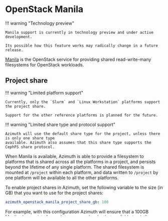 # OpenStack Manila

!!! warning  "Technology preview"

    Manila support is currently in technology preview and under active development.

    Its possible how this feature works may radically change in a future release.

[Manila](https://docs.openstack.org/manila/latest/) is the OpenStack service for providing shared
read-write-many filesystems for OpenStack workloads.

## Project share

!!! warning  "Limited platform support"

    Currently, only the `Slurm` and `Linux Workstation` platforms support the project share.

    Support for the other reference platforms is planned for the future.

!!! warning  "Limited share type and protocol support"

    Azimuth will use the default share type for the project, unless there is only one share type
    available. Azimuth also assumes that this share type supports the CephFS share protocol.

When Manila is available, Azimuth is able to provide a filesystem to platforms that is shared
across all the platforms in a project, and persists beyond the lifetime of any single platform.
The shared filesystem is mounted at `/project` within each platform, and data written to `/project`
by one platform will be available to all the other platforms.

To enable project shares in Azimuth, set the following variable to the size (in GB) that you want
to use for the project shares:

```yaml  title="environments/my-site/inventory/group_vars/all/variables.yml"
azimuth_openstack_manila_project_share_gb: 100
```

For example, with this configuration Azimuth will ensure that a 100GB Manila share exists for each
tenancy and make that available to platforms.

!!! warning  "Resizing of shares is not supported"

    If you increase the share size in your Azimuth configuration, new shares will be created at
    the new size but existing shares **will not** be resized.

    Existing shares can be resized manually using the OpenStack CLI or Horizon dashboard.

Ansible-based platforms will receive the following variables that can be use to configure the share:

```yaml
cluster_project_manila_share: true
cluster_project_manila_share_name: "azimuth-project-share"
cluster_project_manila_share_user: "proj-<project_id>"
```

!!! warning  "Project shares are not backed up"

    There is no automated backup or snapshotting of project shares.

## Storage network automation

In order to access a Manila share, platforms need to be able to route to the storage service that
is providing the share. This often requires an additional network to be attached to the machines
that make up a platform.

Azimuth has the ability to detect and attach an additional network that is used for connecting
to storage. Similar to the
[internal and external network detection](./index.md#networking-configuration), Azimuth uses the
[Neutron resource tag](https://docs.openstack.org/neutron/latest/contributor/internals/tag.html)
`portal-storage` to identify the storage network.

If the storage network supports
[SR-IOV](https://en.wikipedia.org/wiki/Single-root_input/output_virtualization), Azimuth is also
able to utilise this which can improve performance when talking to the storage.

When Azimuth finds a network with the `portal-storage` tag, Ansible-based platforms will receive
the following Ansible variable containing the name of the network, allowing them to connect a
second NIC to it:

```yaml
cluster_storage_network: "name-of-portal-storage-network"
```

To specify that SR-IOV should be used on this network, set the following in your Azimuth
configuration:

```yaml  title="environments/my-site/inventory/group_vars/all/variables.yml"
azimuth_caas_operator_global_extravars_overrides:
  cluster_storage_vnic_type: direct
```

Additional Kubernetes templates can also be defined that are aware of the storage network - see
[Custom cluster templates](../10-kubernetes-clusters.md#custom-cluster-templates) for an example.
